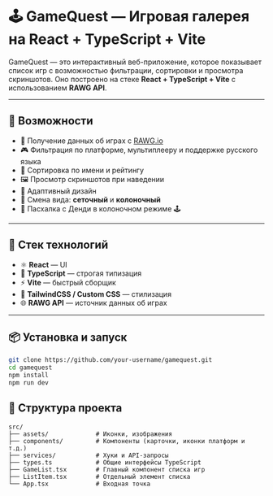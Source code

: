 # 🕹️ GameQuest — Игровая галерея на React + TypeScript + Vite

GameQuest — это интерактивный веб-приложение, которое показывает список игр с возможностью фильтрации, сортировки и просмотра скриншотов. Оно построено на стеке **React + TypeScript + Vite** с использованием **RAWG API**.

---

## 🚀 Возможности

- 📂 Получение данных об играх с [RAWG.io](https://rawg.io/apidocs)
- 🎮 Фильтрация по платформе, мультиплееру и поддержке русского языка
- 🌟 Сортировка по имени и рейтингу
- 🖼️ Просмотр скриншотов при наведении
- 📱 Адаптивный дизайн
- 🧱 Смена вида: **сеточный** и **колоночный**
- 🧃 Пасхалка с Денди в колоночном режиме 🕹️

---

## 🧪 Стек технологий

- ⚛️ **React** — UI
- 🧠 **TypeScript** — строгая типизация
- ⚡ **Vite** — быстрый сборщик
- 🧰 **TailwindCSS / Custom CSS** — стилизация
- 🌐 **RAWG API** — источник данных об играх

---

## 📦 Установка и запуск

```bash
git clone https://github.com/your-username/gamequest.git
cd gamequest
npm install
npm run dev
```

## 🧰 Структура проекта

```
src/
├── assets/             # Иконки, изображения
├── components/         # Компоненты (карточки, иконки платформ и т.д.)
├── services/           # Хуки и API-запросы
├── types.ts            # Общие интерфейсы TypeScript
├── GameList.tsx        # Главный компонент списка игр
├── ListItem.tsx        # Отдельный элемент списка
└── App.tsx             # Входная точка
```
